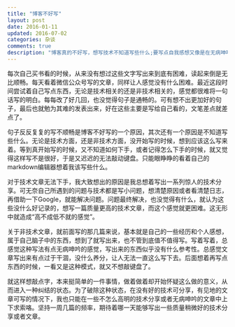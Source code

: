 ```yaml
---
title: "博客不好写"
layout: post
date: 2016-01-11
updated: 2016-07-02
categories: 杂谈
comments: true
description: "博客真的不好写，想写技术不知道写些什么;要写点自我感想又像是在无病呻吟"
---
```


每次自己买书看的时候，从来没有想过这些文字写出来到底有困难，读起来倒是无比顺畅。每天看着微信公众号写的文章，同样让人感觉没有什么困难。最近这段时间尝试着自己写点东西，无论是技术相关的还是非技术相关的，感觉都很难将一句话写的明白。每每改了好几回，也没觉得句子是通畅的。可有想不出更加好的句子，最后也就勉为其难的发表出来，好在这些主要是写给自己看的，文笔差点就差点了。

句子反反复复的写不顺畅是博客不好写的一个原因，其次还有一个原因是不知道写些什么。无论是技术方面，还是非技术方面，没开始写的时候，想到应该这么写来着。等到真开始写的时候，又不知道如何下手，或者记得怎么下手的时候，就又觉得这样写不是很好，于是又迟迟的无法敲动键盘。只能眼睁睁的看着自己的markdown编辑器想着我该写些什么。

对于技术文章无法下手，我大致想出的原因是我总想着写出一系列惊人的技术分享。可无奈自己所遇到的问题与技术都是写小问题，想清楚原因或者看清楚日志，再借助一下Google，就能解决问题。问题最终解决，也没觉得有什么，就认为这些没什么好记录的，想写一篇质量更高的技术文章，而这个感觉就更困难。这无形中就造成“高不成低不就的感觉”。

关于非技术文章，就前面写的那几篇来说，基本就是自己的一些经历和个人感想，属于自己脑子中的东西，想到了就写出来，也不管到底值不值得写。写着写着，总感觉这种写法有点无病呻吟的感觉，写出来的东西似乎没有什么参考性。总感觉文章写出来有点过于干涸，没什么养分，让人无法一直这么写下去。后面想着再写点东西的时候，一看又是这种模式，就又不想敲键盘了。

就这样想敲点字，本来挺简单的一件事情，做着做着却开始怀疑这么做的意义，从而进入一种纠结的状态。为了破除这种状态，在没有好的技术可分享，有见地的文章可写的情况下，我也只能在一些不怎么高明的技术分享或者无病呻吟的文章中上下求索咯。坚持一周几篇的频率，期待着哪一天能够写出一些质量稍微好的技术分享或者文章。
